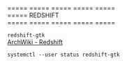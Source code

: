 ===== ===== ===== ===== =====  
===== REDSHIFT  
===== ===== ===== ===== =====  

`redshift-gtk`  
[ArchWiki - Redshift](https://wiki.archlinux.org/title/Redshift)  

```
systemctl --user status redshift-gtk
```

